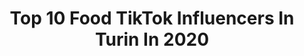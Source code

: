 ---
title: Top 10 Food TikTok Influencers In Turin In 2020
description: >-
  Find top food TikTok influencers in Turin in 2020. Most popular hashtags: #italy #pizza #nutella #biscuit.
platform: TikTok
profiles:
  - username: "giomadonna_official"
    fullname: >-
      Giò Madonna
    location: "Italy"
    followers: 4687
    engagement: 1056
    commentsToLikes: 0.096906
    id: ckaciug794xm90i78rgf1reku
    verified: false
    hashtags: "#greece, #green, #news, #skill"
  - username: "festfood"
    fullname: >-
      foodporn
    location: "Italy"
    followers: 48467
    engagement: 1458
    commentsToLikes: 0.020026
    id: ck9aarliulri20j78fjcm582x
    verified: false
    hashtags: "#biscuit, #love, #milkshake, #icecream"
  - username: "foodmeal"
    fullname: >-
      foodporn
    location: "Italy"
    followers: 9821
    engagement: 1536
    commentsToLikes: 0.018186
    id: ck9pm9jci887d0j788nlvcdbq
    verified: false
    hashtags: "#crepes, #icecream, #pistacchio, #brownie"
  - username: "ele_sini93"
    fullname: >-
      Elena Sinigaglia
    location: "Italy"
    followers: 19154
    engagement: 756
    commentsToLikes: 0.040243
    id: ckacig8h63aqr0i7818tk57gu
    verified: false
    hashtags: "#gman, #pancakes, #fragole, #cereali"
  - username: "singermelth"
    fullname: >-
      Melania Palmiero
    location: "Italy"
    followers: 3917
    engagement: 734
    commentsToLikes: 0.079447
    id: cka0xl6q07l770i787j3jd0qu
    verified: false
    hashtags: "#serialkiller, #fail, #spiaggialibera, #foodporn"
  - username: "fabrizio_sina"
    fullname: >-
      fabrizio_sina
    location: "Italy"
    followers: 9192
    engagement: 714
    commentsToLikes: 0.069237
    id: ck8tulwywsova0j7880zdze76
    verified: false
    hashtags: "#simpaticissimi, #teamrisata, #love, #scherzo"
  - username: "allanticovinaio"
    fullname: >-
      All’Antico Vinaio
    location: "Italy"
    followers: 127474
    engagement: 1383
    commentsToLikes: 0.022767
    id: ck8hphzpwzlkf0j780f81rbfh
    verified: false
    hashtags: "#desifood, #chiaraferragni, #florence, #smartwork"
  - username: "eleonora_pasquini0"
    fullname: >-
      eleonora_pasquini
    location: "Italy"
    followers: 4570
    engagement: 692
    commentsToLikes: 0.028257
    id: cka0l212gp36y0i78apo1ebdl
    verified: false
    hashtags: "#eco, #cooking, #quarantine, #pasqua"
  - username: "fao"
    fullname: >-
      UN's Food & Ag Org
    location: "Italy"
    followers: 140332
    engagement: 309
    commentsToLikes: 0.017954
    id: ck8j4fxeh218u0j78hd39tdov
    verified: true
    hashtags: "#foodwaste, #fao75, #forza, #italia"
  - username: "food_lover.it"
    fullname: >-
      Nutella & Food
    location: "Italy"
    followers: 10421
    engagement: 1296
    commentsToLikes: 0.024137
    id: ck8vx6henqbnw0j78ctalf8mx
    verified: false
    hashtags: "#song, #follow4follow, #likeforlike, #choco"
---